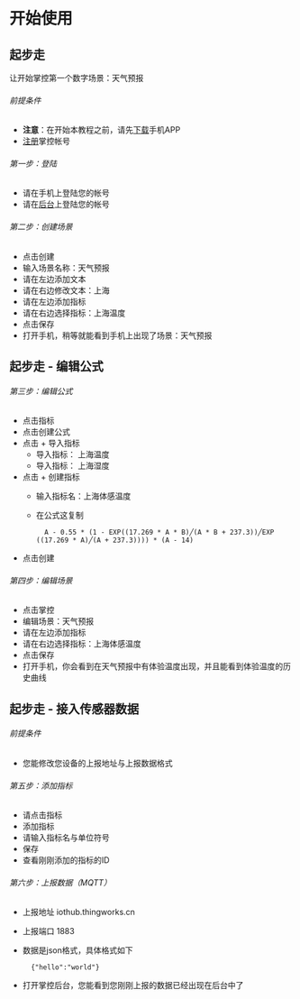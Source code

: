 # 开始使用
## 起步走
让开始掌控第一个数字场景：天气预报
###### 前提条件
- **注意**：在开始本教程之前，请先[下载](www.zhangkong365.com/download)手机APP
- [注册](www.zhangkong365.com)掌控帐号

###### 第一步：登陆
- 请在手机上登陆您的帐号
- 请在[后台](www.zhangkong365.com/console/)上登陆您的帐号
###### 第二步：创建场景
- 点击创建
- 输入场景名称：天气预报
- 请在左边添加文本
- 请在右边修改文本：上海
- 请在左边添加指标
- 请在右边选择指标：上海温度
- 点击保存
- 打开手机，稍等就能看到手机上出现了场景：天气预报

## 起步走 - 编辑公式

###### 第三步：编辑公式
- 点击指标
- 点击创建公式
- 点击 + 导入指标
	- 导入指标： 上海温度
	- 导入指标： 上海湿度
- 点击 + 创建指标
	- 输入指标名：上海体感温度
	- 在公式这复制 

			A - 0.55 * (1 - EXP((17.269 * A * B)╱(A * B + 237.3))╱EXP ((17.269 * A)╱(A + 237.3)))) * (A - 14)

- 点击创建

###### 第四步：编辑场景
- 点击掌控
- 编辑场景：天气预报
- 请在左边添加指标
- 请在右边选择指标：上海体感温度
- 点击保存
- 打开手机，你会看到在天气预报中有体验温度出现，并且能看到体验温度的历史曲线

## 起步走 - 接入传感器数据
###### 前提条件
- 您能修改您设备的上报地址与上报数据格式

###### 第五步：添加指标
- 请点击指标
- 添加指标
- 请输入指标名与单位符号
- 保存
- 查看刚刚添加的指标的ID

###### 第六步：上报数据（MQTT）
- 上报地址 iothub.thingworks.cn
- 上报端口 1883
- 数据是json格式，具体格式如下

		{"hello":"world"}
		
- 打开掌控后台，您能看到您刚刚上报的数据已经出现在后台中了


